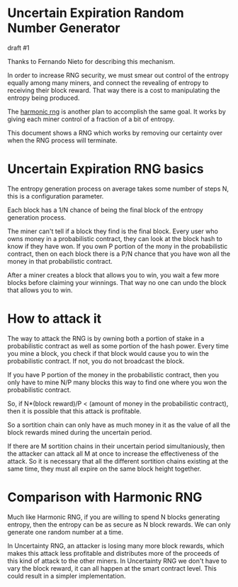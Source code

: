 Uncertain Expiration Random Number Generator
=============
draft #1

Thanks to Fernando Nieto for describing this mechanism.

In order to increase RNG security, we must smear out control of the entropy equally among many miners, and connect the revealing of entropy to receiving their block reward. That way there is a cost to manipulating the entropy being produced.


The [harmonic rng](design/harmonic_rng.md) is another plan to accomplish the same goal.  It works by giving each miner control of a fraction of a bit of entropy.

This document shows a RNG which works by removing our certainty over when the RNG process will terminate.

Uncertain Expiration RNG basics
=========

The entropy generation process on average takes some number of steps N, this is a configuration parameter.

Each block has a 1/N chance of being the final block of the entropy generation process.

The miner can't tell if a block they find is the final block. Every user who owns money in a probabilistic contract, they can look at the block hash to know if they have won.
If you own P portion of the mony in the probabilistic contract, then on each block there is a P/N chance that you have won all the money in that probabilistic contract.

After a miner creates a block that allows you to win, you wait a few more blocks before claiming your winnings. That way no one can undo the block that allows you to win.


How to attack it
==========

The way to attack the RNG is by owning both a portion of stake in a probabilistic contract as well as some portion of the hash power. Every time you mine a block, you check if that block would cause you to win the probabilistic contract. If not, you do not broadcast the block.

If you have P portion of the money in the probabilistic contract, then you only have to mine N/P many blocks this way to find one where you won the probabilistic contract.

So, if N*(block reward)/P < (amount of money in the probabilistic contract), then it is possible that this attack is profitable.

So a sortition chain can only have as much money in it as the value of all the block rewards mined during the uncertain period.

If there are M sortition chains in their uncertain period simultaniously, then the attacker can attack all M at once to increase the effectiveness of the attack. So it is necessary that all the different sortition chains existing at the same time, they must all expire on the same block height together.


Comparison with Harmonic RNG
========

Much like Harmonic RNG, if you are willing to spend N blocks generating entropy, then the entropy can be as secure as N block rewards. We can only generate one random number at a time.

In Uncertainty RNG, an attacker is losing many more block rewards, which makes this attack less profitable and distributes more of the proceeds of this kind of attack to the other miners.
In Uncertainty RNG we don't have to vary the block reward, it can all happen at the smart contract level. This could result in a simpler implementation.
